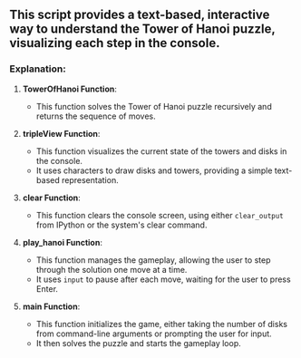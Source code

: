 ## This script provides a text-based, interactive way to understand the Tower of Hanoi puzzle, visualizing each step in the console.
### Explanation:

1. **TowerOfHanoi Function**:
   - This function solves the Tower of Hanoi puzzle recursively and returns the sequence of moves.

2. **tripleView Function**:
   - This function visualizes the current state of the towers and disks in the console.
   - It uses characters to draw disks and towers, providing a simple text-based representation.

3. **clear Function**:
   - This function clears the console screen, using either `clear_output` from IPython or the system's clear command.

4. **play_hanoi Function**:
   - This function manages the gameplay, allowing the user to step through the solution one move at a time.
   - It uses `input` to pause after each move, waiting for the user to press Enter.

5. **main Function**:
   - This function initializes the game, either taking the number of disks from command-line arguments or prompting the user for input.
   - It then solves the puzzle and starts the gameplay loop.

